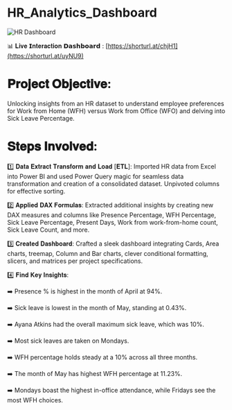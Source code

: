 # HR_Analytics_Dashboard

![HR Dashboard](https://github.com/Inderpanda/HR_Analytics_Dashboard/assets/138003751/677134a7-5760-4ba8-9fcf-dd382f19532f)


📊 𝐋𝐢𝐯𝐞 𝗜𝐧𝐭𝐞𝐫𝐚𝐜𝐭𝐢𝐨𝐧 𝗗𝗮𝘀𝗵𝗯𝗼𝗮𝗿𝗱 : [https://shorturl.at/chjH1](https://shorturl.at/uyNU9)

# 𝐏𝐫𝐨𝐣𝐞𝐜𝐭 𝐎𝐛𝐣𝐞𝐜𝐭𝐢𝐯𝐞:
Unlocking insights from an HR dataset to understand employee preferences for Work from Home (WFH) versus Work from Office (WFO) and delving into Sick Leave Percentage.

# 𝐒𝐭𝐞𝐩𝐬 𝐈𝐧𝐯𝐨𝐥𝐯𝐞𝐝:

1️⃣ 𝐃𝐚𝐭𝐚 𝐄𝐱𝐭𝐫𝐚𝐜𝐭 𝐓𝐫𝐚𝐧𝐬𝐟𝐨𝐫𝐦 𝐚𝐧𝐝 𝐋𝐨𝐚𝐝 [𝐄𝐓𝐋]:
Imported HR data from Excel into Power BI and used Power Query magic for seamless data transformation and creation of a consolidated dataset. Unpivoted columns for effective sorting. 

2️⃣ 𝐀𝐩𝐩𝐥𝐢𝐞𝐝 𝐃𝐀𝐗 𝐅𝐨𝐫𝐦𝐮𝐥𝐚𝐬:
Extracted additional insights by creating new DAX measures and columns like Presence Percentage, WFH Percentage, Sick Leave Percentage, Present Days, Work from work-from-home count, Sick Leave Count, and more. 

3️⃣ 𝐂𝐫𝐞𝐚𝐭𝐞𝐝 𝐃𝐚𝐬𝐡𝐛𝐨𝐚𝐫𝐝:
Crafted a sleek dashboard integrating Cards, Area charts, treemap, Column and Bar charts, clever conditional formatting, slicers, and matrices per project specifications.

4️⃣ 𝐅𝐢𝐧𝐝 𝐊𝐞𝐲 𝐈𝐧𝐬𝐢𝐠𝐡𝐭𝐬:

➡️ Presence % is highest in the month of April at 94%.


➡️ Sick leave is lowest in the month of May, standing at 0.43%.


➡️ Ayana Atkins had the overall maximum sick leave, which was 10%.


➡️ Most sick leaves are taken on Mondays.


➡️ WFH percentage holds steady at a 10% across all three months.


➡️ The month of May has highest WFH percentage at 11.23%.


➡️ Mondays boast the highest in-office attendance, while Fridays see the most WFH choices.
